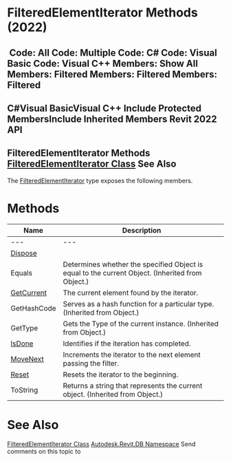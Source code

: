 # FilteredElementIterator Methods (2022)

﻿
 Code: All Code: Multiple Code: C# Code: Visual Basic Code: Visual C++  Members: Show All Members: Filtered Members: Filtered Members: Filtered   
---  
C#Visual BasicVisual C++
Include Protected MembersInclude Inherited Members
Revit 2022 API  
---  
FilteredElementIterator Methods  
[FilteredElementIterator Class](bb879a42-15eb-1704-7abc-0f4509ca89d2.md "FilteredElementIterator Class") See Also  
---  
The [FilteredElementIterator](bb879a42-15eb-1704-7abc-0f4509ca89d2.md "FilteredElementIterator Class") type exposes the following members.
# Methods
| Name | Description |
| --- | --- |
| --- | --- | --- |
| [Dispose](830c58e7-def0-c6fe-d4f8-01eaebc2c386.md "Dispose Method") |
| Equals | Determines whether the specified Object is equal to the current Object. (Inherited from Object.) |
| [GetCurrent](05e73775-334c-a708-7493-a9489ef03e45.md "GetCurrent Method") | The current element found by the iterator. |
| GetHashCode | Serves as a hash function for a particular type.  (Inherited from Object.) |
| GetType | Gets the Type of the current instance. (Inherited from Object.) |
| [IsDone](7016121a-df20-aa07-d6aa-553cbba587ad.md "IsDone Method") | Identifies if the iteration has completed. |
| [MoveNext](907426ed-db06-8056-3ca2-bff26f2a052b.md "MoveNext Method") | Increments the iterator to the next element passing the filter. |
| [Reset](71fe4c5b-2975-6b7f-d945-0ea32275db54.md "Reset Method") | Resets the iterator to the beginning. |
| ToString | Returns a string that represents the current object. (Inherited from Object.) |

# See Also
[FilteredElementIterator Class](bb879a42-15eb-1704-7abc-0f4509ca89d2.md "FilteredElementIterator Class")
[Autodesk.Revit.DB Namespace](87546ba7-461b-c646-cbb1-2cb8f5bff8b2.md "Autodesk.Revit.DB Namespace")
Send comments on this topic to 